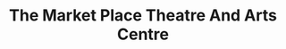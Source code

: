 ---
title: "The Market Place Theatre And Arts Centre"
address: "The Market Place Theatre And Arts Centre, Market Street, Armagh, Armagh"
tel: "+44 (0)28 3752 1821"
county: "Armagh"
category: "Art Galleries"
type: "Content"
lat: "54.34708023071289"
lng: "-6.648488998413086"
---